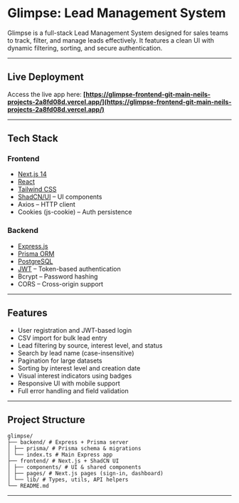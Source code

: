 # Glimpse: Lead Management System

Glimpse is a full-stack Lead Management System designed for sales teams to track, filter, and manage leads effectively. It features a clean UI with dynamic filtering, sorting, and secure authentication.

---

## Live Deployment

Access the live app here: **[https://glimpse-frontend-git-main-neils-projects-2a8fd08d.vercel.app/](https://glimpse-frontend-git-main-neils-projects-2a8fd08d.vercel.app/)**

---

## Tech Stack

### Frontend

- [Next.js 14](https://nextjs.org/)
- [React](https://react.dev/)
- [Tailwind CSS](https://tailwindcss.com/)
- [ShadCN/UI](https://ui.shadcn.com/) – UI components
- Axios – HTTP client
- Cookies (js-cookie) – Auth persistence

### Backend

- [Express.js](https://expressjs.com/)
- [Prisma ORM](https://www.prisma.io/)
- [PostgreSQL](https://www.postgresql.org/)
- [JWT](https://jwt.io/) – Token-based authentication
- Bcrypt – Password hashing
- CORS – Cross-origin support

---

## Features

- User registration and JWT-based login
- CSV import for bulk lead entry
- Lead filtering by source, interest level, and status
- Search by lead name (case-insensitive)
- Pagination for large datasets
- Sorting by interest level and creation date
- Visual interest indicators using badges
- Responsive UI with mobile support
- Full error handling and field validation

---

## Project Structure

```
glimpse/
├── backend/ # Express + Prisma server
│ ├── prisma/ # Prisma schema & migrations
│ └── index.ts # Main Express app
├── frontend/ # Next.js + ShadCN UI
│ ├── components/ # UI & shared components
│ ├── pages/ # Next.js pages (sign-in, dashboard)
│ └── lib/ # Types, utils, API helpers
└── README.md
```

---
